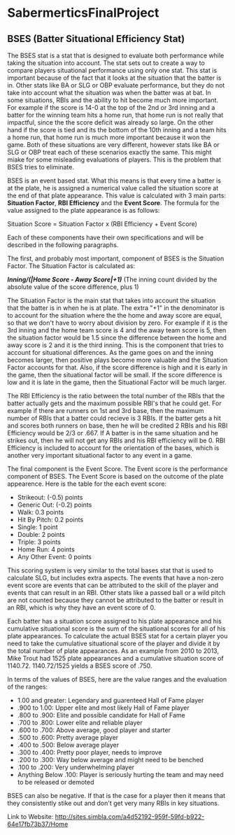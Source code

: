 # SabermerticsFinalProject

## BSES (Batter Situational Efficiency Stat)
The BSES stat is a stat that is designed to evaluate both performance while taking the situation into account. The stat sets out to create a way to compare players situational performance using only one stat. This stat is important because of the fact that it looks at the situation that the batter is in. Other stats like BA or SLG or OBP evaluate performance, but they do not take into account what the situation was when the batter was at bat. In some situations, RBIs and the ability to hit become much more important. For example if the score is 14-0 at the top of the 2nd or 3rd inning and a batter for the winning team hits a home run, that home run is not really that impactful, since the the score deficit was already so large. On the other hand if the score is tied and its the bottom of the 10th inning and a team hits a home run, that home run is much more important because it won the game. Both of these situations are very different, however stats like BA or SLG or OBP treat each of these scenarios exactly the same. This might miake for some misleading evaluations of players. This is the problem that BSES tries to eliminate. 
  
BSES is an event based stat. What this means is that every time a batter is at the plate, he is assigned a numerical value called the situation score at the end of that plate appearance. This value is calculated with 3 main parts: **Situation Factor**, **RBI Efficiency** and the **Event Score**. The formula for the value assigned to the plate appearance is as follows:

Situation Score = Situation Factor x (RBI Efficiency + Event Score)

Each of these components have their own specifications and will be described in the following paragraphs.

The first, and probably most important, component of BSES is the Situation Factor. The Situation Factor is calculated as:

**_Inning/(|Home Score - Away Score|+1)_**  (The inning count divided by the absolute value of the score difference, plus 1)

The Situation Factor is the main stat that takes into account the situation that the batter is in when he is at plate. The extra "+1" in the denominator is to account for the situation where the the home and away score are equal, so that we don't have to worry about division by zero. For example if it is the 3rd inning and the home team score is 4 and the away team score is 5, then the situation factor would be 1.5 since the difference between the home and away score is 2 and it is the third inning. This is the component that tries to account for situational differences. As the game goes on and the inning becomes larger, then positive plays become more valuable and the Situation Factor accounts for that. Also, if the score difference is high and it is early in the game, then the situational factor will be small. If the score difference is low and it is late in the game, then the Situational Factor will be much larger. 

The RBI Efficiency is the ratio between the total number of the RBIs that the batter actually gets and the maximum possible RBI's that he could get. For example if there are runners on 1st and 3rd base, then the maximum number of RBIs that a batter could recieve is 3 RBIs. If the batter gets a hit and scores both runners on base, then he will be credited 2 RBIs and his RBI Efficiency would be 2/3 or .667. If A batter is in the same situation and he strikes out, then he will not get any RBIs and his RBI efficiency will be 0. RBI Efficiency is included to account for the orientation of the bases, which is another very important situational factor to any event in a game. 

The final component is the Event Score. The Event score is the performance component of BSES. The Event Score is based on the outcome of the plate appearence. Here is the table for the each event score:

- Strikeout: (-0.5) points
- Generic Out: (-0.2) points
- Walk: 0.3 points
- Hit By Pitch: 0.2 points
- Single: 1 point
- Double: 2 points
- Triple: 3 points
- Home Run: 4 points
- Any Other Event: 0 points 

This scoring system is very similar to the total bases stat that is used to calculate SLG, but includes extra aspects. The events that have a non-zero event score are events that can be attributed to the skill of the player and events that can result in an RBI. Other stats like a passed ball or a wild pitch are not counted because they cannot be attributed to the batter or result in an RBI, which is why they have an event score of 0.

Each batter has a situation score assigned to his plate appearance and his cumulative situational score is the sum of the situational scores for all of his plate appearances. To calculate the actual BSES stat for a certain player you need to take the cumulative situational score of the player and divide it by the total number of plate appearances. As an example from 2010 to 2013, Mike Trout had 1525 plate appearances and a cumulative situation score of 1140.72. 1140.72/1525 yields a BSES score of .750.

In terms of the values of BSES, here are the value ranges and the evaluation of the ranges:

- 1.00 and greater: Legendary and guarenteed Hall of Fame player
- .900 to 1.00: Upper elite and most likely Hall of Fame player
- .800 to .900: Elite and possible candidate for Hall of Fame
- .700 to .800: Lower elite and reliable player
- .600 to .700: Above average, good player and starter
- .500 to .600: Pretty average player
- .400 to .500: Below average player
- .300 to .400: Pretty poor player, needs to improve
- .200 to .300: Way below average and might need to be benched
- .100 to .200: Very underwhelming player
- Anything Below .100: Player is seriously hurting the team and may need to be released or demoted

BSES can also be negative. If that is the case for a player then it means that they consistently stike out and don't get very many RBIs in key situations.






Link to Website: http://sites.simbla.com/a4d52192-959f-59fd-b922-64e17fb73b37/Home



